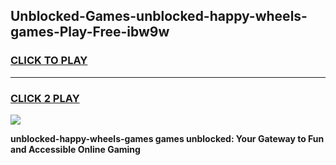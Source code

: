 
## Unblocked-Games-unblocked-happy-wheels-games-Play-Free-ibw9w
<h3>
<a href="https://premium76.site?title=unblocked-happy-wheels-games&ref=20A">CLICK TO PLAY</a></h3>
<hr>

<h3>
<a href="https://premium76.site?title=unblocked-happy-wheels-games&ref=20A">CLICK 2 PLAY</a>
  
</h3>

<a href="https://premium76.site?title=unblocked-happy-wheels-games&ref=20A"><img src="https://clearcache.store/games.png"></a>


**unblocked-happy-wheels-games games unblocked: Your Gateway to Fun and Accessible Online Gaming**
